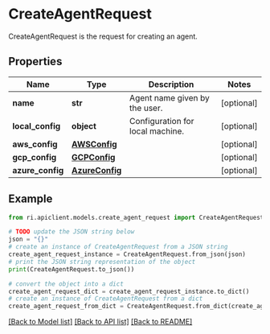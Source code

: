 # CreateAgentRequest

CreateAgentRequest is the request for creating an agent.

## Properties

Name | Type | Description | Notes
------------ | ------------- | ------------- | -------------
**name** | **str** | Agent name given by the user. | [optional] 
**local_config** | **object** | Configuration for local machine. | [optional] 
**aws_config** | [**AWSConfig**](AWSConfig.md) |  | [optional] 
**gcp_config** | [**GCPConfig**](GCPConfig.md) |  | [optional] 
**azure_config** | [**AzureConfig**](AzureConfig.md) |  | [optional] 

## Example

```python
from ri.apiclient.models.create_agent_request import CreateAgentRequest

# TODO update the JSON string below
json = "{}"
# create an instance of CreateAgentRequest from a JSON string
create_agent_request_instance = CreateAgentRequest.from_json(json)
# print the JSON string representation of the object
print(CreateAgentRequest.to_json())

# convert the object into a dict
create_agent_request_dict = create_agent_request_instance.to_dict()
# create an instance of CreateAgentRequest from a dict
create_agent_request_from_dict = CreateAgentRequest.from_dict(create_agent_request_dict)
```
[[Back to Model list]](../README.md#documentation-for-models) [[Back to API list]](../README.md#documentation-for-api-endpoints) [[Back to README]](../README.md)

